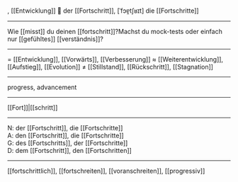 , [[Entwicklung]]
🚀 der [[Fortschritt]], [ˈfɔɐ̯tʃʁɪt]
die [[Fortschritte]]

---
Wie [[misst]] du deinen [[fortschritt]]?Machst du mock-tests oder einfach nur [[gefühltes]] [[verständnis]]?

---
= [[Entwicklung]], [[Vorwärts]], [[Verbesserung]]
≈ [[Weiterentwicklung]], [[Aufstieg]], [[Evolution]]
≠ [[Stillstand]], [[Rückschritt]], [[Stagnation]]

---
progress, advancement

---
[[Fort]]|[[schritt]]

---
N: der [[Fortschritt]], die [[Fortschritte]]  
A: den [[Fortschritt]], die [[Fortschritte]]  
G: des [[Fortschritts]], der [[Fortschritte]]  
D: dem [[Fortschritt]], den [[Fortschritten]]  

---
[[fortschrittlich]], [[fortschreiten]], [[voranschreiten]], [[progressiv]]